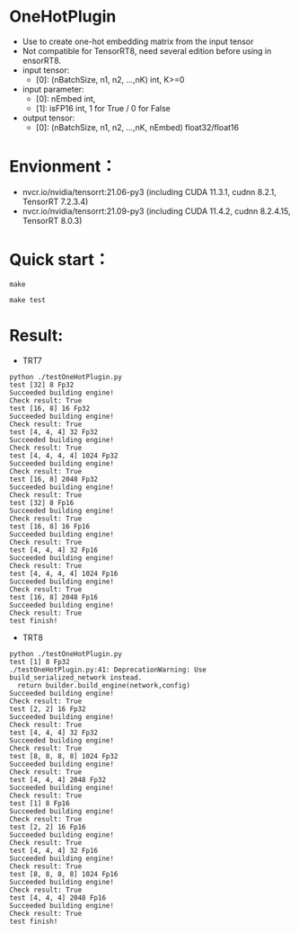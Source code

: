 # OneHotPlugin
+ Use to create one-hot embedding matrix from the input tensor
+ Not compatible for TensorRT8, need several edition before using in ensorRT8.
+ input tensor:
    - [0]: (nBatchSize, n1, n2, ...,nK)         int, K>=0
+ input parameter:
    - [0]: nEmbed                               int,
    - [1]: isFP16                               int, 1 for True / 0 for False
+ output tensor:
    - [0]: (nBatchSize, n1, n2, ...,nK, nEmbed) float32/float16

# Envionment：
+ nvcr.io/nvidia/tensorrt:21.06-py3 (including CUDA 11.3.1, cudnn 8.2.1, TensorRT 7.2.3.4)
+ nvcr.io/nvidia/tensorrt:21.09-py3 (including CUDA 11.4.2, cudnn 8.2.4.15, TensorRT 8.0.3)

# Quick start：
```shell
make

make test
```

# Result:
+ TRT7
```
python ./testOneHotPlugin.py
test [32] 8 Fp32
Succeeded building engine!
Check result: True
test [16, 8] 16 Fp32
Succeeded building engine!
Check result: True
test [4, 4, 4] 32 Fp32
Succeeded building engine!
Check result: True
test [4, 4, 4, 4] 1024 Fp32
Succeeded building engine!
Check result: True
test [16, 8] 2048 Fp32
Succeeded building engine!
Check result: True
test [32] 8 Fp16
Succeeded building engine!
Check result: True
test [16, 8] 16 Fp16
Succeeded building engine!
Check result: True
test [4, 4, 4] 32 Fp16
Succeeded building engine!
Check result: True
test [4, 4, 4, 4] 1024 Fp16
Succeeded building engine!
Check result: True
test [16, 8] 2048 Fp16
Succeeded building engine!
Check result: True
test finish!
```

+ TRT8
```
python ./testOneHotPlugin.py
test [1] 8 Fp32
./testOneHotPlugin.py:41: DeprecationWarning: Use build_serialized_network instead.
  return builder.build_engine(network,config)
Succeeded building engine!
Check result: True
test [2, 2] 16 Fp32
Succeeded building engine!
Check result: True
test [4, 4, 4] 32 Fp32
Succeeded building engine!
Check result: True
test [8, 8, 8, 8] 1024 Fp32
Succeeded building engine!
Check result: True
test [4, 4, 4] 2048 Fp32
Succeeded building engine!
Check result: True
test [1] 8 Fp16
Succeeded building engine!
Check result: True
test [2, 2] 16 Fp16
Succeeded building engine!
Check result: True
test [4, 4, 4] 32 Fp16
Succeeded building engine!
Check result: True
test [8, 8, 8, 8] 1024 Fp16
Succeeded building engine!
Check result: True
test [4, 4, 4] 2048 Fp16
Succeeded building engine!
Check result: True
test finish!
```

